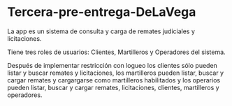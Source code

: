 # Tercera-pre-entrega-DeLaVega

La app es un sistema de consulta y carga de remates judiciales y licitaciones.

Tiene tres roles de usuarios: Clientes, Martilleros y Operadores del sistema.

Después de implementar restricción con logueo los clientes sólo pueden listar y buscar remates y licitaciones, los martilleros pueden listar, buscar y cargar remates y cargargarse como martilleros habilitados y los operarios pueden listar, buscar y cargar remates, licitaciones, clientes, martilleros y operadores. 
